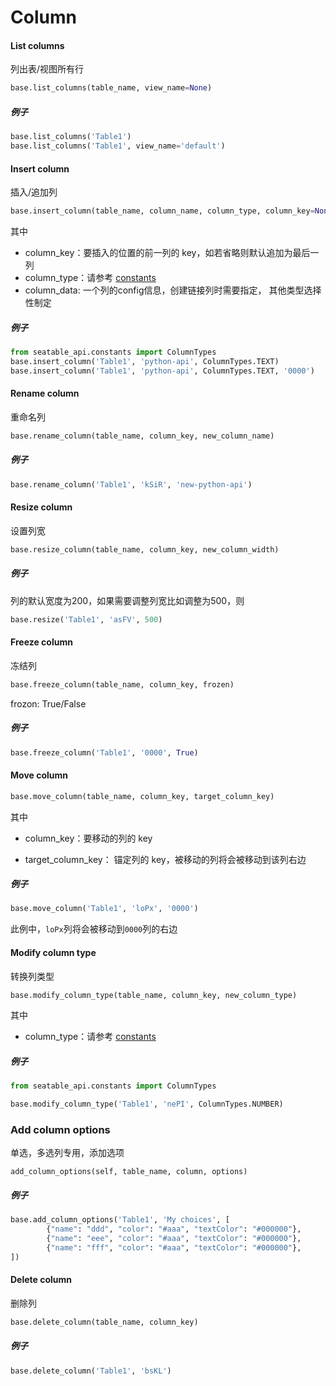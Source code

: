 # Column

#### List columns

列出表/视图所有行

```python
base.list_columns(table_name, view_name=None)
```

##### 例子

```python
base.list_columns('Table1')
base.list_columns('Table1', view_name='default')
```

#### Insert column

插入/追加列

```python
base.insert_column(table_name, column_name, column_type, column_key=None, column_data=None)
```

其中

* column_key：要插入的位置的前一列的 key，如若省略则默认追加为最后一列
* column_type：请参考 [constants](../constants)
* column_data: 一个列的config信息，创建链接列时需要指定， 其他类型选择性制定

##### 例子

```python
from seatable_api.constants import ColumnTypes
base.insert_column('Table1', 'python-api', ColumnTypes.TEXT)
base.insert_column('Table1', 'python-api', ColumnTypes.TEXT, '0000')
```

#### Rename column

重命名列

```python
base.rename_column(table_name, column_key, new_column_name)
```

##### 例子

```python
base.rename_column('Table1', 'kSiR', 'new-python-api')
```

#### Resize column

设置列宽

```python
base.resize_column(table_name, column_key, new_column_width)
```

##### 例子

列的默认宽度为200，如果需要调整列宽比如调整为500，则

```python
base.resize('Table1', 'asFV', 500)
```

#### Freeze column

冻结列

```python
base.freeze_column(table_name, column_key, frozen)
```

frozon: True/False

##### 例子

```python
base.freeze_column('Table1', '0000', True)
```

#### Move column

```python
base.move_column(table_name, column_key, target_column_key)
```

其中

* column_key：要移动的列的 key

* target_column_key： 锚定列的 key，被移动的列将会被移动到该列右边

##### 例子

```python
base.move_column('Table1', 'loPx', '0000')
```

此例中，`loPx`列将会被移动到`0000`列的右边

#### Modify column type

转换列类型

```python
base.modify_column_type(table_name, column_key, new_column_type)
```

其中

* column_type：请参考 [constants](../constants)

##### 例子

```python
from seatable_api.constants import ColumnTypes

base.modify_column_type('Table1', 'nePI', ColumnTypes.NUMBER)
```

### Add column options

单选，多选列专用，添加选项

```
add_column_options(self, table_name, column, options)
```

##### 例子

```python
base.add_column_options('Table1', 'My choices', [
        {"name": "ddd", "color": "#aaa", "textColor": "#000000"},
        {"name": "eee", "color": "#aaa", "textColor": "#000000"},
        {"name": "fff", "color": "#aaa", "textColor": "#000000"},
])
```

#### Delete column

删除列

```python
base.delete_column(table_name, column_key)
```

##### 例子

```python
base.delete_column('Table1', 'bsKL')
```

